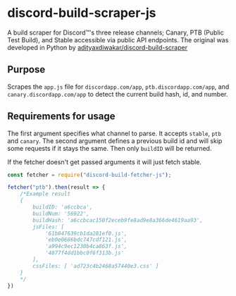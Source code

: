# discord-build-scraper-js
A build scraper for Discord™'s three release channels; Canary, PTB (Public Test Build), and Stable accessible via public API endpoints.
The original was developed in Python by [adityaxdiwakar/discord-build-scraper](https://github.com/adityaxdiwakar/discord-build-scraper)

## Purpose
Scrapes the `app.js` file for `discordapp.com/app`, `ptb.discordapp.com/app`, and `canary.discordapp.com/app` to detect the current build hash, id, and number.

## Requirements for usage
The first argument specifies what channel to parse. It accepts `stable`, `ptb` and `canary`.
The second argument defines a previous build id and will skip some requests if it stays the same. Then only `buildID` will be returned.

If the fetcher doesn't get passed arguments it will just fetch stable.

```javascript
const fetcher = require("discord-build-fetcher-js");

fetcher("ptb").then(result => {
    /*Example result
    {
        buildID: 'a6ccbca',
        buildNum: '56922',
        buildHash: 'a6ccbcac150f2eceb9fe8ad9e8a366de4619aa93',
        jsFiles: [
            '61b847639cb1da281ef0.js',
            'eb0e0686bdc747cdf121.js',
            'a994c9ec1230b4ca863f.js',
            '4877f4dd1bbc0f6f313b.js'
        ],
        cssFiles: [ 'ad723c4b2468a57440e3.css' ]
    }
    */
})
```